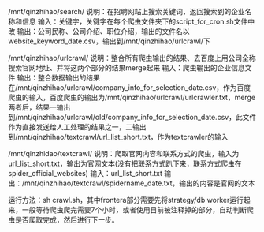 
/mnt/qinzhihao/search/
说明：在招聘网站上搜索关键词，返回搜索到的企业名称和信息
输入：关键字，关键字在每个爬虫文件夹下的script_for_cron.sh文件中改
输出：公司民称、公司介绍、职位介绍，输出的文件名以website_keyword_date.csv，输出到/mnt/qinzhihao/urlcrawl/下

/mnt/qinzhihao/urlcrawl/
说明：整合所有爬虫输出的结果、去百度上用公司全称搜索官网地址、并将这两个部分的结果merge起来
输入：爬虫输出的企业信息文件
输出：整合数据输出的结果在/mnt/qinzhihao/urlcrawl/company_info_for_selection_date.csv，作为百度爬虫的输入，百度爬虫的输出为/mnt/qinzhihao/urlcrawl/urlcrawler.txt，merge两者后，结果一输出到/mnt/qinzhihao/urlcrawl/old/company_info_for_selection_date.csv，此文件作为直接发送给人工处理的结果之一，二输出到/mnt/qinzhihao/textcrawl/url_list_short.txt，作为textcrawler的输入

/mnt/qinzhidao/textcrawl/
说明：爬取官网内容和联系方式的爬虫，输入为url_list_short.txt，输出为官网文本(没有把联系方式趴下来，联系方式爬虫在spider_official_websites)
输入：url_list_short.txt
输出：/mnt/qinzhihao/textcrawl/spidername_date.txt，输出的内容是官网的文本

运行方法：sh crawl.sh，其中frontera部分需要先将strategy/db worker运行起来，一般等待爬虫爬完需要7个小时，或者使用目前被注释掉的部分，自动判断爬虫是否爬取完成，然后进行下一步。
